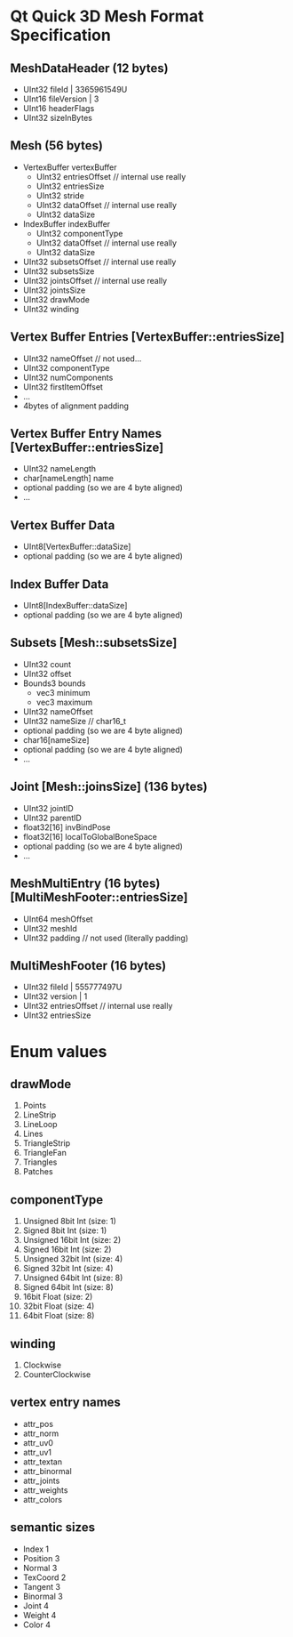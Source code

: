 # Qt Quick 3D Mesh Format Specification

## MeshDataHeader (12 bytes)
- UInt32 fileId | 3365961549U
- UInt16 fileVersion | 3
- UInt16 headerFlags 
- UInt32 sizeInBytes

## Mesh (56 bytes)
- VertexBuffer vertexBuffer
    - UInt32 entriesOffset // internal use really
    - UInt32 entriesSize
    - UInt32 stride
    - UInt32 dataOffset // internal use really
    - UInt32 dataSize
- IndexBuffer indexBuffer
    - UInt32 componentType
    - UInt32 dataOffset // internal use really
    - UInt32 dataSize
- UInt32 subsetsOffset // internal use really
- UInt32 subsetsSize
- UInt32 jointsOffset // internal use really
- UInt32 jointsSize
- UInt32 drawMode
- UInt32 winding

## Vertex Buffer Entries [VertexBuffer::entriesSize]
- UInt32 nameOffset // not used...
- UInt32 componentType
- UInt32 numComponents
- UInt32 firstItemOffset
- ...
- 4bytes of alignment padding

## Vertex Buffer Entry Names [VertexBuffer::entriesSize]
- UInt32 nameLength
- char[nameLength] name
- optional padding (so we are 4 byte aligned)
- ...

## Vertex Buffer Data
- UInt8[VertexBuffer::dataSize]
- optional padding (so we are 4 byte aligned)

## Index Buffer Data
- UInt8[IndexBuffer::dataSize]
- optional padding (so we are 4 byte aligned)

## Subsets [Mesh::subsetsSize]
- UInt32 count
- UInt32 offset
- Bounds3 bounds
   - vec3<float32> minimum
   - vec3<float32> maximum
- UInt32 nameOffset
- UInt32 nameSize // char16_t
- optional padding (so we are 4 byte aligned)
- char16[nameSize]
- optional padding (so we are 4 byte aligned)
- ...

## Joint [Mesh::joinsSize] (136 bytes)
- UInt32 jointID
- UInt32 parentID
- float32[16] invBindPose
- float32[16] localToGlobalBoneSpace
- optional padding (so we are 4 byte aligned)
- ...


## MeshMultiEntry (16 bytes) [MultiMeshFooter::entriesSize]
- UInt64 meshOffset
- UInt32 meshId
- UInt32 padding // not used (literally padding)

## MultiMeshFooter (16 bytes)
- UInt32 fileId | 555777497U
- UInt32 version | 1
- UInt32 entriesOffset // internal use really
- UInt32 entriesSize


# Enum values

## drawMode
1. Points
2. LineStrip
3. LineLoop
4. Lines
5. TriangleStrip
6. TriangleFan
7. Triangles
8. Patches

## componentType
1. Unsigned 8bit Int (size: 1)
2. Signed 8bit Int (size: 1)
3. Unsigned 16bit Int (size: 2)
4. Signed 16bit Int (size: 2)
5. Unsigned 32bit Int (size: 4)
6. Signed 32bit Int (size: 4)
7. Unsigned 64bit Int (size: 8)
8. Signed 64bit Int (size: 8)
9. 16bit Float (size: 2)
10. 32bit Float (size: 4)
11. 64bit Float (size: 8)

## winding
1. Clockwise
2. CounterClockwise

## vertex entry names
- attr_pos
- attr_norm
- attr_uv0
- attr_uv1
- attr_textan
- attr_binormal
- attr_joints
- attr_weights
- attr_colors

## semantic sizes
- Index 1
- Position 3
- Normal 3 
- TexCoord 2 
- Tangent 3
- Binormal 3
- Joint 4
- Weight 4
- Color 4